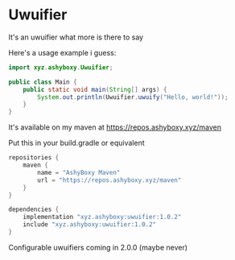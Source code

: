 # Uwuifier

It's an uwuifier what more is there to say

Here's a usage example i guess:
```java
import xyz.ashyboxy.Uwuifier;

public class Main {
    public static void main(String[] args) {
        System.out.println(Uwuifier.uwuify("Hello, world!"));
    }
}
```

It's available on my maven at https://repos.ashyboxy.xyz/maven

Put this in your build.gradle or equivalent
```groovy
repositories {
	maven {
		name = "AshyBoxy Maven"
		url = "https://repos.ashyboxy.xyz/maven"
	}
}

dependencies {
	implementation "xyz.ashyboxy:uwuifier:1.0.2"
	include "xyz.ashyboxy:uwuifier:1.0.2"
}
```

Configurable uwuifiers coming in 2.0.0 (maybe never)
